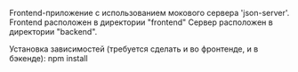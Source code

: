 Frontend-приложение с использованием мокового сервера 'json-server'.
Frontend расположен в директории "frontend"
Сервер расположен в директории "backend".

Установка зависимостей (требуется сделать и во фронтенде, и в бэкенде):
npm install
